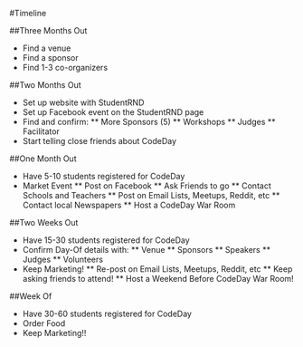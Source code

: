 #Timeline

##Three Months Out
* Find a venue
* Find a sponsor
* Find 1-3 co-organizers

##Two Months Out

* Set up website with StudentRND
* Set up Facebook event on the StudentRND page
* Find and confirm:
** More Sponsors (5)
** Workshops
** Judges
** Facilitator
* Start telling close friends about CodeDay

##One Month Out

* Have 5-10 students registered for CodeDay
* Market Event
** Post on Facebook
** Ask Friends to go
** Contact Schools and Teachers
** Post on Email Lists, Meetups, Reddit, etc
** Contact local Newspapers
** Host a CodeDay War Room

##Two Weeks Out

* Have 15-30 students registered for CodeDay
* Confirm Day-Of details with:
** Venue
** Sponsors
** Speakers
** Judges
** Volunteers
* Keep Marketing!
** Re-post on Email Lists, Meetups, Reddit, etc
** Keep asking friends to attend!
** Host a Weekend Before CodeDay War Room!

##Week Of

* Have 30-60 students registered for CodeDay
* Order Food
* Keep Marketing!!
